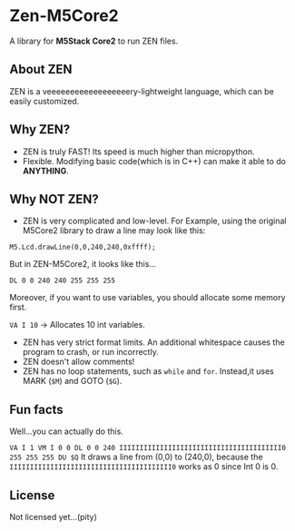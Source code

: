# Zen-M5Core2

A library for **M5Stack Core2** to run ZEN files.


## About ZEN

ZEN is a veeeeeeeeeeeeeeeeeery-lightweight language, which can be easily customized. 

## Why ZEN?
- ZEN is truly FAST! Its speed is much higher than micropython.
- Flexible. Modifying basic code(which is in C++) can make it able to do **ANYTHING**.

## Why NOT ZEN?
- ZEN is very complicated and low-level. For Example, using the original M5Core2 library to draw a line may look like this:

```M5.Lcd.drawLine(0,0,240,240,0xffff);```

But in ZEN-M5Core2, it looks like this...

```DL 0 0 240 240 255 255 255```

Moreover, if you want to use variables, you should allocate some memory first.

```VA I 10``` -> Allocates 10 int variables.

- ZEN has very strict format limits. An additional whitespace causes the program to crash, or run incorrectly.
- ZEN doesn't allow comments!
- ZEN has no loop statements, such as ```while``` and ```for```. Instead,it uses MARK (```$M```) and GOTO (```$G```).

## Fun facts
Well...you can actually do this.

```VA I 1 VM I 0 0 DL 0 0 240 IIIIIIIIIIIIIIIIIIIIIIIIIIIIIIIIIIIIIIII0 255 255 255 DU $Q```
It draws a line from (0,0) to (240,0), because the ```IIIIIIIIIIIIIIIIIIIIIIIIIIIIIIIIIIIIIIII0```
works as 0 since Int 0 is 0.

## License
Not licensed yet...(pity)
